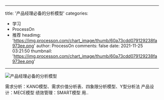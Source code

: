 
---
title: '产品经理必备的分析模型'
categories: 
 - 学习
 - ProcessOn
 - 推荐
headimg: 'https://img.processon.com/chart_image/thumb/60a73cdd079129238fa973ee.png'
author: ProcessOn
comments: false
date: 2021-11-25 03:21:50
thumbnail: 'https://img.processon.com/chart_image/thumb/60a73cdd079129238fa973ee.png'
---

<div>   
<img class="thumb" alt="产品经理必备的分析模型" src="https://img.processon.com/chart_image/thumb/60a73cdd079129238fa973ee.png" referrerpolicy="no-referrer">
<p>需求分析：KANO模型、需求价值分析表、四象限分析模型、Y型分析法
产品设计：MECE模型
绩效管理：SMART模型
用..</p>  
</div>
            